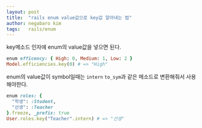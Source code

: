 ```yaml
---
layout: post
title:  "rails enum value값으로 key값 알아내는 법"
author: negabaro kim
tags:	rails/enum
---
```



key메소드 인자에 enum의 value값을 넣으면 된다.

```ruby
enum efficency: { High: 0, Medium: 1, Low: 2 }
Model.efficiencies.key(0) # => "High"
```

enum의 value값이 symbol일때는 `intern` `to_sym`과 같은 메소드로 변환해줘서 사용해야한다.

```ruby
enum roles: {
  "학생": :Student,
  "선생": :Teacher
}.freeze, _prefix: true
User.roles.key("Teacher".intern) # => "선생"
```

